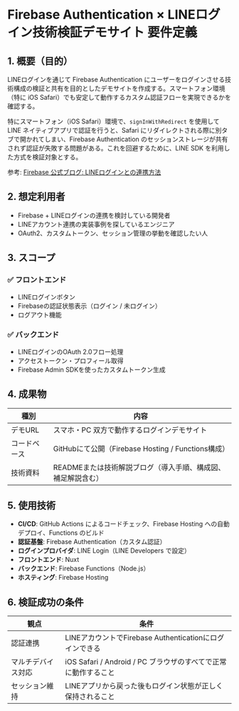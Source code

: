# Firebase Authentication × LINEログイン技術検証デモサイト 要件定義

## 1. 概要（目的）

LINEログインを通じて Firebase Authentication にユーザーをログインさせる技術構成の検証と共有を目的としたデモサイトを作成する。スマートフォン環境（特に iOS Safari）でも安定して動作するカスタム認証フローを実現できるかを確認する。

特にスマートフォン（iOS Safari）環境で、`signInWithRedirect` を使用して LINE ネイティブアプリで認証を行うと、Safari にリダイレクトされる際に別タブで開かれてしまい、Firebase Authentication のセッションストレージが共有されず認証が失敗する問題がある。これを回避するために、LINE SDK を利用した方式を検証対象とする。

参考: [Firebase 公式ブログ: LINEログインとの連携方法](https://developers-jp.googleblog.com/2016/11/authenticate-your-firebase-users-with-line-login.html)

## 2. 想定利用者

- Firebase + LINEログインの連携を検討している開発者
- LINEアカウント連携の実装事例を探しているエンジニア
- OAuth2、カスタムトークン、セッション管理の挙動を確認したい人

## 3. スコープ

### ✅ フロントエンド
- LINEログインボタン
- Firebaseの認証状態表示（ログイン / 未ログイン）
- ログアウト機能

### ✅ バックエンド
- LINEログインのOAuth 2.0フロー処理
- アクセストークン・プロフィール取得
- Firebase Admin SDKを使ったカスタムトークン生成

## 4. 成果物

| 種別         | 内容                                                                 |
|--------------|----------------------------------------------------------------------|
| デモURL      | スマホ・PC 双方で動作するログインデモサイト                         |
| コードベース | GitHubにて公開（Firebase Hosting / Functions構成）                 |
| 技術資料     | READMEまたは技術解説ブログ（導入手順、構成図、補足解説含む）        |

## 5. 使用技術

- **CI/CD**: GitHub Actions によるコードチェック、Firebase Hosting への自動デプロイ、Functions のビルド
- **認証基盤**: Firebase Authentication（カスタム認証）
- **ログインプロバイダ**: LINE Login（LINE Developers で設定）
- **フロントエンド**: Nuxt
- **バックエンド**: Firebase Functions（Node.js）
- **ホスティング**: Firebase Hosting


## 6. 検証成功の条件

| 観点             | 条件                                                             |
|------------------|------------------------------------------------------------------|
| 認証連携         | LINEアカウントでFirebase Authenticationにログインできる         |
| マルチデバイス対応 | iOS Safari / Android / PC ブラウザのすべてで正常に動作すること |
| セッション維持   | LINEアプリから戻った後もログイン状態が正しく保持されること     |

